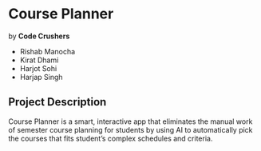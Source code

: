 # Course Planner

by **Code Crushers**

- Rishab Manocha
- Kirat Dhami
- Harjot Sohi
- Harjap Singh

## Project Description

Course Planner is a smart, interactive app that eliminates the manual work of semester course planning for students by using AI to automatically pick the courses that fits student’s complex schedules and criteria.
